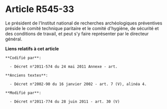 # Article R545-33

Le président de l'Institut national de recherches archéologiques préventives préside le comité technique paritaire et le
comité d'hygiène, de sécurité et des conditions de travail, et peut s'y faire représenter par le directeur général.

**Liens relatifs à cet article**

	**Codifié par**:

	  - Décret n°2011-574 du 24 mai 2011 Annexe - art.

	**Anciens textes**:

	  - Décret n°2002-90 du 16 janvier 2002 - art. 7 (V), alinéa 4.

	**Modifié par**:

	  - Décret n°2011-774 du 28 juin 2011 - art. 30 (V)
